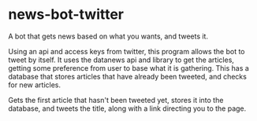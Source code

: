 # news-bot-twitter
A bot that gets news based on what you wants, and tweets it.

Using an api and access keys from twitter, this program allows the bot to tweet by itself.
It uses the datanews api and library to get the articles, getting some preference from user to base what it is gathering.
This has a database that stores articles that have already been tweeted, and checks for new articles.

Gets the first article that hasn't been tweeted yet, stores it into the database, and tweets the title, along with a link directing you
to the page.
